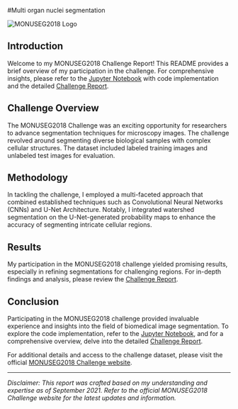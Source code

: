 #Multi organ nuclei segmentation

![MONUSEG2018 Logo](https://example.com/monuseg2018_logo.png)

## Introduction

Welcome to my MONUSEG2018 Challenge Report! This README provides a brief overview of my participation in the challenge. For comprehensive insights, please refer to the [Jupyter Notebook](link_to_ipynb_file.ipynb) with code implementation and the detailed [Challenge Report](link_to_full_report.pdf).

## Challenge Overview

The MONUSEG2018 Challenge was an exciting opportunity for researchers to advance segmentation techniques for microscopy images. The challenge revolved around segmenting diverse biological samples with complex cellular structures. The dataset included labeled training images and unlabeled test images for evaluation.

## Methodology

In tackling the challenge, I employed a multi-faceted approach that combined established techniques such as Convolutional Neural Networks (CNNs) and U-Net Architecture. Notably, I integrated watershed segmentation on the U-Net-generated probability maps to enhance the accuracy of segmenting intricate cellular regions.

## Results

My participation in the MONUSEG2018 challenge yielded promising results, especially in refining segmentations for challenging regions. For in-depth findings and analysis, please review the [Challenge Report](link_to_full_report.pdf).

## Conclusion

Participating in the MONUSEG2018 challenge provided invaluable experience and insights into the field of biomedical image segmentation. To explore the code implementation, refer to the [Jupyter Notebook](link_to_ipynb_file.ipynb), and for a comprehensive overview, delve into the detailed [Challenge Report](link_to_full_report.pdf).

For additional details and access to the challenge dataset, please visit the official [MONUSEG2018 Challenge website](https://example.com/monuseg2018).

---

*Disclaimer: This report was crafted based on my understanding and expertise as of September 2021. Refer to the official MONUSEG2018 Challenge website for the latest updates and information.*
